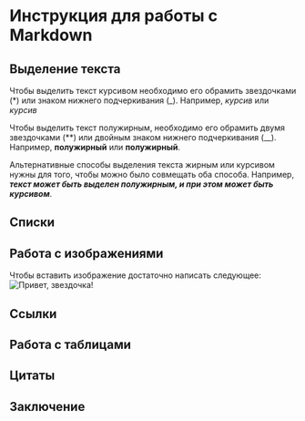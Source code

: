# Инструкция для работы с Markdown

## Выделение текста

Чтобы выделить текст курсивом необходимо его обрамить звездочками (*) или знаком нижнего подчеркивания (_). Например, *курсив* или _курсив_

Чтобы выделить текст полужирным, необходимо его обрамить двумя звездочками (**) или двойным знаком нижнего подчеркивания (__). Например, **полужирный** или __полужирный__.

Альтернативные способы выделения текста жирным или курсивом нужны для того, чтобы можно было совмещать оба способа. Например, **_текст может быть выделен полужирным, и при этом может быть курсивом_**.

## Списки

## Работа с изображениями

Чтобы вставить изображение достаточно написать следующее: 
![Привет, звездочка!](Zvezda.jfif)

## Ссылки

## Работа с таблицами

## Цитаты

## Заключение



[def]: Звезда.jpg